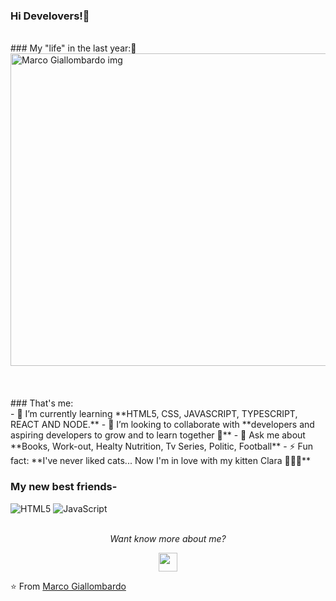 ### Hi Develovers!👋
  </br>
### My "life" in the last year:🤯
<img align="center"  src="https://miro.medium.com/v2/resize:fit:1100/1*sUI4nkPfH0wevBQMb29cnQ.jpeg" alt="Marco Giallombardo img" width="1200" height="500"/> &nbsp; &nbsp; &nbsp;&nbsp; &nbsp; &nbsp;
</br></br></br>
### That's me:</br>
- 🌱 I’m currently learning **HTML5, CSS, JAVASCRIPT, TYPESCRIPT, REACT AND NODE.**
- 👯 I’m looking to collaborate with **developers and aspiring developers to grow and to learn together 💪**
- 💬 Ask me about **Books, Work-out, Healty Nutrition, Tv Series, Politic, Football**
- ⚡ Fun fact: **I've never liked cats... Now I'm in love with my kitten Clara 🤦🏻‍♂️**

### My new best friends- </br>
![HTML5](https://img.shields.io/badge/-HTML5-000000?style=for-the-badge&logo=HTML5)
![JavaScript](https://img.shields.io/badge/-JavaScript-000000?style=for-the-badge&logo=javascript)
</br></br>
<p align="center">
  <i>Want know more about me?</i> <br>
  
  <p align="center">
  <a href="https://www.linkedin.com/in/marco-giallombardo/" alt="Linkedin"><img src="https://github.com/nitish-awasthi/nitish-awasthi/blob/master/174857.png" height="30" width="30"></a>
 
  </p>

⭐️ From [Marco Giallombardo](https://github.com/Mrcgllmbrd)
